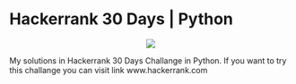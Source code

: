 # Hackerrank 30 Days | Python
<p align="center">
  <img src="https://github.com/Kyuubang/example_readme/blob/master/HR-Logo-Main.png"/>
</p>
My solutions in Hackerrank 30 Days Challange in Python. If you want to try this challange you can visit link www.hackerrank.com
